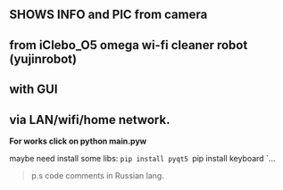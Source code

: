 ## SHOWS INFO and PIC from camera 
## from iClebo_O5 omega wi-fi cleaner robot (yujinrobot)
## with GUI 
## via LAN/wifi/home network.

**For works click on python main.pyw**

maybe need install some libs: 
	`pip install pyqt5
	`pip install keyboard
	`...

> p.s code comments in Russian lang.
